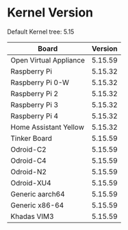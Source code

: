 
# Kernel Version

Default Kernel tree: 5.15

| Board | Version |
|-------|---------|
| Open Virtual Appliance | 5.15.59 |
| Raspberry Pi | 5.15.32 |
| Raspberry Pi 0-W | 5.15.32 |
| Raspberry Pi 2 | 5.15.32 |
| Raspberry Pi 3 | 5.15.32 |
| Raspberry Pi 4 | 5.15.32 |
| Home Assistant Yellow | 5.15.32 |
| Tinker Board | 5.15.59 |
| Odroid-C2 | 5.15.59 |
| Odroid-C4 | 5.15.59 |
| Odroid-N2 | 5.15.59 |
| Odroid-XU4 | 5.15.59 |
| Generic aarch64 | 5.15.59 |
| Generic x86-64 | 5.15.59 |
| Khadas VIM3 | 5.15.59 |
